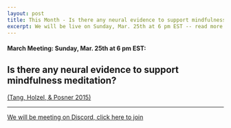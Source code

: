 ```yaml
---
layout: post
title: This Month - Is there any neural evidence to support mindfulness meditation?
excerpt: We will be live on Sunday, Mar. 25th at 6 pm EST -- read more for link to join
---
```


#### March Meeting: Sunday, Mar. 25th at 6 pm EST:

## Is there any neural evidence to support mindfulness meditation?

[(Tang, Holzel, & Posner 2015)](https://gallery.mailchimp.com/360045125d070e047e2db7f91/files/3931c88a-a543-45fe-8ed9-03ca996079c0/Tang_Holzel_Posner_2015.pdf)

---

[We will be meeting on Discord, click here to join](https://discord.gg/zmAAx2W)
